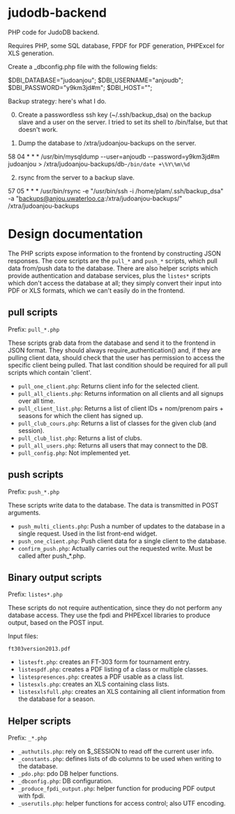 judodb-backend
==============

PHP code for JudoDB backend.

Requires PHP, some SQL database, FPDF for PDF generation, PHPExcel for XLS generation.

Create a _dbconfig.php file with the following fields:

$DBI_DATABASE="judoanjou";
$DBI_USERNAME="anjoudb";
$DBI_PASSWORD="y9km3jd#m";
$DBI_HOST="";

Backup strategy: here's what I do.

0. Create a passwordless ssh key (~/.ssh/backup_dsa) on the backup
slave and a user on the server. I tried to set its shell to
/bin/false, but that doesn't work.

1. Dump the database to /xtra/judoanjou-backups on the server.

58 04 * * * /usr/bin/mysqldump --user=anjoudb --password=y9km3jd#m judoanjou > /xtra/judoanjou-backups/db-`/bin/date +\%Y\%m\%d`

2. rsync from the server to a backup slave.

57 05 * * * /usr/bin/rsync -e "/usr/bin/ssh -i /home/plam/.ssh/backup_dsa" -a "backups@anjou.uwaterloo.ca:/xtra/judoanjou-backups/" /xtra/judoanjou-backups

Design documentation
====================

The PHP scripts expose information to the frontend by constructing
JSON responses. The core scripts are the `pull_*` and `push_*`
scripts, which pull data from/push data to the database. There are
also helper scripts which provide authentication and database
services, plus the `listes*` scripts which don't access the database
at all; they simply convert their input into PDF or XLS formats, which
we can't easily do in the frontend.

pull scripts
------------

Prefix: `pull_*.php`

These scripts grab data from the database and send it to the frontend
in JSON format. They should always require_authentication() and, if
they are pulling client data, should check that the user has
permission to access the specific client being pulled. That last
condition should be required for all pull scripts which contain
'client'.

* `pull_one_client.php`: Returns client info for the selected client.
* `pull_all_clients.php`: Returns information on all clients and all
  signups over all time.
* `pull_client_list.php`: Returns a list of client IDs + nom/prenom
  pairs + seasons for which the client has signed up.
* `pull_club_cours.php`: Returns a list of classes for the given club (and session).
* `pull_club_list.php`: Returns a list of clubs.
* `pull_all_users.php`: Returns all users that may connect to the DB.
* `pull_config.php`: Not implemented yet.

push scripts
------------

Prefix: `push_*.php`

These scripts write data to the database. The data is transmitted in
POST arguments.

* `push_multi_clients.php`: Push a number of updates to the database
  in a single request. Used in the list front-end widget.
* `push_one_client.php`: Push client data for a single client to the database.
* `confirm_push.php`: Actually carries out the requested write. Must be
  called after push_*.php.

Binary output scripts
---------------------

Prefix: `listes*.php`

These scripts do not require authentication, since they do not perform any
database access. They use the fpdi and PHPExcel libraries to produce output,
based on the POST input.

Input files: 

    ft303version2013.pdf

* `listesft.php`: creates an FT-303 form for tournament entry.
* `listespdf.php`: creates a PDF listing of a class or multiple classes.
* `listespresences.php`: creates a PDF usable as a class list.
* `listesxls.php`: creates an XLS containing class lists.
* `listesxlsfull.php`: creates an XLS containing all client information from the database for a season.

Helper scripts
--------------

Prefix: `_*.php`

* `_authutils.php`: rely on $_SESSION to read off the current user info.
* `_constants.php`: defines lists of db columns to be used when writing to the database.
* `_pdo.php`: pdo DB helper functions.
* `_dbconfig.php`: DB configuration.
* `_produce_fpdi_output.php`: helper function for producing PDF output with fpdi.
* `_userutils.php`: helper functions for access control; also UTF encoding.
